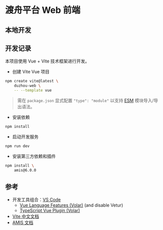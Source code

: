 渡舟平台 Web 前端
==========================================

## 本地开发

## 开发记录

本项目使用 Vue + Vite 技术框架进行开发。

- 创建 Vite Vue 项目

```bash
npm create vite@latest \
    duzhou-web \
    -- --template vue
```

> 需在 `package.json` 显式配置 `"type": "module"`
> 以支持 [ESM](https://juejin.cn/post/7169581968336617485)
> 模块导入/导出语法。

- 安装依赖

```bash
npm install
```

- 启动开发服务

```bash
npm run dev
```

- 安装第三方依赖和插件

```bash
npm install \
    amis@6.0.0
```

## 参考

- 开发工具组合：[VS Code](https://code.visualstudio.com/)
  - [Vue Language Features (Volar)](https://marketplace.visualstudio.com/items?itemName=Vue.volar) (and disable Vetur)
  - [TypeScript Vue Plugin (Volar)](https://marketplace.visualstudio.com/items?itemName=Vue.vscode-typescript-vue-plugin)
- [Vite 中文文档](https://cn.vitejs.dev/guide/)
- [AMIS 文档](https://baidu.github.io/amis/)
